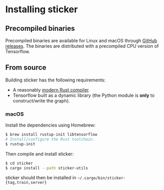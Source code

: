 # Installing sticker

## Precompiled binaries

Precompiled binaries are available for Linux and macOS through [GitHub
releases](https://github.com/danieldk/sticker/releases). The binaries
are distributed with a precompiled CPU version of Tensorflow.

## From source

Building sticker has the following requirements:

* A reasonably [modern Rust compiler](https://rustup.rs).
* Tensorflow built as a dynamic library (the Python module is **only** to construct/write the graph).

### macOS

Install the dependencies using Homebrew:

~~~bash
$ brew install rustup-init libtensorflow
# Install/configure the Rust toolchain.
$ rustup-init
~~~

Then compile and install sticker:

~~~bash
$ cd sticker
$ cargo install --path sticker-utils
~~~

sticker should then be installed in `~/.cargo/bin/sticker-{tag,train,server}`
